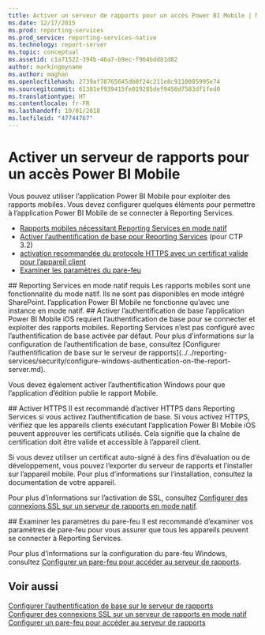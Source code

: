 ```yaml
---
title: Activer un serveur de rapports pour un accès Power BI Mobile | Microsoft Docs
ms.date: 12/17/2015
ms.prod: reporting-services
ms.prod_service: reporting-services-native
ms.technology: report-server
ms.topic: conceptual
ms.assetid: c1a71522-394b-46a7-b9ec-f964bdd81d82
author: markingmyname
ms.author: maghan
ms.openlocfilehash: 2739af78765645db8f24c211e8c9110085995e74
ms.sourcegitcommit: 61381ef939415fe019285def9450d7583df1fed0
ms.translationtype: HT
ms.contentlocale: fr-FR
ms.lasthandoff: 10/01/2018
ms.locfileid: "47744767"
---
```

# <a name="enable-a-report-server-for-power-bi-mobile-access"></a>Activer un serveur de rapports pour un accès Power BI Mobile
Vous pouvez utiliser l’application Power BI Mobile pour exploiter des rapports mobiles. Vous devez configurer quelques éléments pour permettre à l’application Power BI Mobile de se connecter à Reporting Services.  
  
-   [Rapports mobiles nécessitant Reporting Services en mode natif](#nativemode)  
-   [Activer l’authentification de base pour Reporting Services](#basicauth) (pour CTP 3.2)  
-   [activation recommandée du protocole HTTPS avec un certificat valide pour l’appareil client](#https)  
-   [Examiner les paramètres du pare-feu](#firewall)  
  
<a name="nativemode"/>  
## <a name="reporting-services-native-mode-required"></a>Reporting Services en mode natif requis  
Les rapports mobiles sont une fonctionnalité du mode natif. Ils ne sont pas disponibles en mode intégré SharePoint. l’application Power BI Mobile ne fonctionne qu’avec une instance en mode natif.  
  
<a name="basicauth"/>  
## <a name="enable-basic-authentication"></a>Activer l’authentification de base  
l’application Power BI Mobile iOS requiert l’authentification de base pour se connecter et exploiter des rapports mobiles. Reporting Services n’est pas configuré avec l’authentification de base activée par défaut. Pour plus d’informations sur la configuration de l’authentification de base, consultez [Configurer l’authentification de base sur le serveur de rapports](../../reporting-services/security/configure-windows-authentication-on-the-report-server.md).  
  
Vous devez également activer l’authentification Windows pour que l’application d’édition publie le rapport Mobile.  
  
<a name="https"/>  
## <a name="enable-https"></a>Activer HTTPS  
Il est recommandé d’activer HTTPS dans Reporting Services si vous activez l’authentification de base. Si vous activez HTTPS, vérifiez que les appareils clients exécutant l’application Power BI Mobile iOS peuvent approuver les certificats utilisés. Cela signifie que la chaîne de certification doit être valide et accessible à l’appareil client.  
  
Si vous devez utiliser un certificat auto-signé à des fins d’évaluation ou de développement, vous pouvez l’exporter du serveur de rapports et l’installer sur l’appareil mobile. Pour plus d’informations sur l’installation, consultez la documentation de votre appareil.  
  
Pour plus d’informations sur l’activation de SSL, consultez [Configurer des connexions SSL sur un serveur de rapports en mode natif](../../reporting-services/security/configure-ssl-connections-on-a-native-mode-report-server.md).  
  
<a name="firewall"/>  
## <a name="review-firewall-settings"></a>Examiner les paramètres du pare-feu  
Il est recommandé d’examiner vos paramètres de pare-feu pour vous assurer que tous les appareils peuvent se connecter à Reporting Services.   
  
Pour plus d’informations sur la configuration du pare-feu Windows, consultez [Configurer un pare-feu pour accéder au serveur de rapports](../../reporting-services/report-server/configure-a-firewall-for-report-server-access.md).  
  
## <a name="see-also"></a>Voir aussi  
  
[Configurer l’authentification de base sur le serveur de rapports](../../reporting-services/security/configure-windows-authentication-on-the-report-server.md)  
[Configurer des connexions SSL sur un serveur de rapports en mode natif](../../reporting-services/security/configure-ssl-connections-on-a-native-mode-report-server.md)  
[Configurer un pare-feu pour accéder au serveur de rapports](../../reporting-services/report-server/configure-a-firewall-for-report-server-access.md)  
  
  
  
  
  
  

